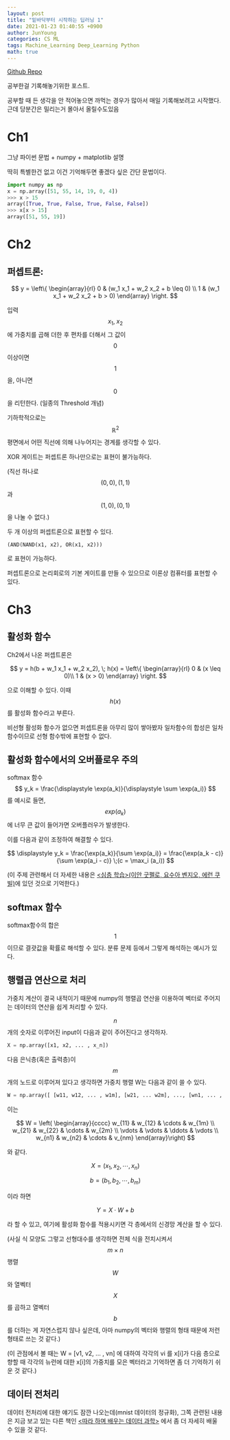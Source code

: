 ```yaml
---
layout: post
title: "밑바닥부터 시작하는 딥러닝 1"
date: 2021-01-23 01:40:55 +0900
author: JunYoung
categories: CS ML
tags: Machine_Learning Deep_Learning Python
math: true
---
```


<a href ="https://github.com/JunYoung702/DeepLearningFromScratch">Github Repo</a>

공부한걸 기록해놓기위한 포스트.

공부할 때 든 생각을 안 적어놓으면 까먹는 경우가 많아서 매일 기록해보려고 시작했다.
근데 당분간은 밀리는거 몰아서 올릴수도있음

# Ch1

그냥 파이썬 문법 + numpy + matplotlib 설명

딱히 특별한건 없고 이건 기억해두면 좋겠다 싶은 간단 문법이다.

```python
import numpy as np
x = np.array([51, 55, 14, 19, 0, 4])
>>> x > 15
array([True, True, False, True, False, False])
>>> x[x > 15]
array([51, 55, 19])
```

# Ch2

## 퍼셉트론:

$$
y = \left\{ \begin{array}{rl}
0 & (w_1 x_1 + w_2 x_2 + b \leq 0) \\
1 & (w_1 x_1 + w_2 x_2 + b > 0)  \end{array} \right.
$$

입력 $$x_1,\; x_2$$ 에 가중치를 곱해 더한 후 편차를 더해서 그 값이
$$0$$ 이상이면 $$1$$을, 아니면 $$ 0 $$을 리턴한다. (일종의 Threshold 개념)

기하학적으로는 $$\mathbb{R}^2$$평면에서 어떤 직선에 의해 나누어지는 경계를 생각할 수 있다.

XOR 게이트는 퍼셉트론 하나만으로는 표현이 불가능하다.

(직선 하나로 $$(0, 0) , (1, 1)$$ 과 $$(1, 0), (0, 1)$$을 나눌 수 없다.)

두 개 이상의 퍼셉트론으로 표현할 수 있다.

```
(AND(NAND(x1, x2), OR(x1, x2)))
```

로 표현이 가능하다.

퍼셉트론으로 논리회로의 기본 게이트를 만들 수 있으므로 이론상 컴퓨터를 표현할 수 있다.

# Ch3

## 활성화 함수

Ch2에서 나온 퍼셉트론은

$$
y  = h(b + w_1 x_1 + w_2 x_2), \; h(x) = \left\{ \begin{array}{rl}
    0 & (x \leq 0)\\
    1 & (x > 0)
\end{array} \right.
$$

으로 이해할 수 있다. 이때 $$ h(x) $$ 를 활성화 함수라고 부른다.

비선형 활성화 함수가 없으면 퍼셉트론을 아무리 많이 쌓아봤자 일차함수의 합성은 일차함수이므로
선형 함수밖에 표현할 수 없다.

## 활성화 함수에서의 오버플로우 주의

softmax 함수 $$ y_k = \frac{\displaystyle \exp(a_k)}{\displaystyle \sum \exp(a_i)} $$ 를 예시로 들면, $$exp(a_k)$$에 너무 큰 값이 들어가면 오버플러우가 발생한다.

이를 다음과 같이 조정하여 해결할 수 있다.

$$
\displaystyle  y_k = \frac{\exp(a_k)}{\sum \exp(a_i)} = \frac{\exp(a_k - c)}{\sum \exp(a_i - c)} \;(c = \max_i (a_i))
$$

(이 주제 관련해서 더 자세한 내용은 <a href ="https://www.deeplearningbook.org/">\<심층 학습\>(이안 굿펠로, 요수아 벤지오, 에런 쿠빌)</a>에 있던
것으로 기억한다.)

## softmax 함수

softmax함수의 합은 $$1$$이므로 결괏값을 확률로 해석할 수 있다. 분류 문제 등에서 그렇게 해석하는 예시가 있다.

## 행렬곱 연산으로 처리

가중치 계산이 결국 내적이기 때문에 numpy의 행렬곱 연산을 이용하여 벡터로 주어지는 데이터의 연산을
쉽게 처리할 수 있다.

$$n$$ 개의 숫자로 이루어진 input이 다음과 같이 주어진다고 생각하자.

```python
X = np.array([x1, x2, ... , x_n])
```

다음 은닉층(혹은 출력층)이 $$m$$개의 노드로 이루어져 있다고 생각하면
가중치 행렬 W는 다음과 같이 쓸 수 있다.

```python
W = np.array([ [w11, w12, ... , w1m], [w21, ... w2m], ..., [wn1, ... , wnm]  ])
```

이는

$$
W =  \left( \begin{array}{cccc}
    w_{11} & w_{12} & \cdots & w_{1m} \\
    w_{21} & w_{22} & \cdots & w_{2m} \\
    \vdots & \vdots   & \ddots     & \vdots \\
    w_{n1} & w_{n2} & \cdots & v_{nm}
  \end{array}\right)
$$

와 같다.

$$
X = (x_1, x_2, \cdots , x_n)
$$

$$
b = (b_1, b_2, \cdots , b_m)
$$

이라 하면

$$
Y = X \cdot W + b
$$

라 할 수 있고, 여기에 활성화 함수를 적용시키면 각 층에서의 신경망 계산을 할 수 있다.

(사실 식 모양도 그렇고 선형대수를 생각하면 전체 식을 전치시켜서 $$ m \times n $$ 행렬 $$W$$와
열벡터 $$X$$ 를 곱하고 열벡터 $$b$$를 더하는 게 자연스럽지 않나 싶은데, 아마 numpy의
벡터와 행렬의 형태 때문에 저런 형태로 쓰는 것 같다.)

(이 관점에서 볼 때는 W = [v1, v2, ... , vn] 에 대하여 각각의 vi 를 x[i]가 다음 층으로 향할 때
각각의 뉴런에 대한 x[i]의 가중치를 모은 벡터라고 기억하면 좀 더 기억하기 쉬운 것 같다.)

## 데이터 전처리

데이터 전처리에 대한 얘기도 잠깐 나오는데(mnist 데이터의 정규화), 그쪽 관련된 내용은
지금 보고 있는 다른 책인 <a href = "https://dataninja.me/">\<따라 하며 배우는 데이터 과학\></a>
에서 좀 더 자세히 배울 수 있을 것 같다.
